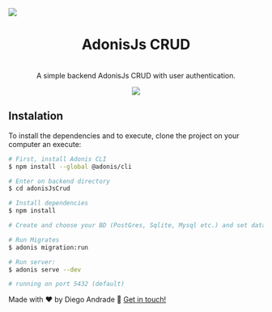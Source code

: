 <img src="web/src/assets/images/nextlevelweek2.png" align="center"></img>
<h1 align="center">AdonisJs CRUD</h1>
<p align="center">
  <br/>
  A simple backend AdonisJs CRUD with user authentication.
</p>

<p align="center">
  <a aria-label="NodeJs version" href="https://github.com/nodejs/node/blob/master/doc/changelogs/CHANGELOG_V12.md#12.14.1">
    <img src="https://img.shields.io/badge/node.js@lts-12.14.1-informational?logo=Node.JS"></img>
  </a>
</p>


## Instalation
To install the dependencies and to execute, clone the project on your computer an execute:
```bash
# First, install Adonis CLI
$ npm install --global @adonis/cli

# Enter on backend directory
$ cd adonisJsCrud

# Install dependencies
$ npm install

# Create and choose your BD (PostGres, Sqlite, Mysql etc.) and set database informations at .env archive

# Run Migrates
$ adonis migration:run

# Run server:
$ adonis serve --dev

# running on port 5432 (default)
```

Made with ♥ by Diego Andrade :wave: [Get in touch!](https://www.linkedin.com/in/diego-rodrigo-de-andrade-98a0271a0/)

